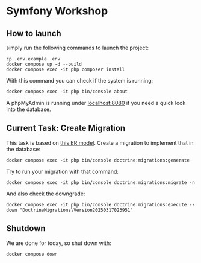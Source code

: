 # Symfony Workshop

## How to launch

simply run the following commands to launch the project:

``` shell
cp .env.example .env
docker compose up -d --build
docker compose exec -it php composer install 
```

With this command you can check if the system is running:

``` shell
docker compose exec -it php bin/console about 
```

A phpMyAdmin is running under [localhost:8080][1] if you need a quick look into the database.

## Current Task: Create Migration

This task is based on [this ER model][2]. Create a migration to implement that in the database:

``` shell
docker compose exec -it php bin/console doctrine:migrations:generate
```

Try to run your migration with that command:

``` shell
docker compose exec -it php bin/console doctrine:migrations:migrate -n
```

And also check the downgrade:

``` shell
docker compose exec -it php bin/console doctrine:migrations:execute --down "DoctrineMigrations\Version20250317023951"
```

## Shutdown

We are done for today, so shut down with:

``` shell
docker compose down
```

[1]: http://localhost:8080/index.php?route=/database/structure&db=symfony
[2]: https://mermaid.live/edit#pako:eNqVVF1rwjAU_SshTxMUtjH30LdOO1b2YXFFxihIaFINtEmXD8dQ__uS2tbU6dzy0t57zrn3knPbNUw5JtCDRIwpWghUJAyYE8yClxhsNoMBX4PIn8bhKIx8k_JAiYSiKS2RIjJhLn29C-yhGIQmEz2CBAYrwhTQjH5oYgAT0IwSkUCHzqSiSivK2byWNjoHAuHYFZl0TsDMn44e_OnF7U2v1VSIS8VEpoKWVZE4eNtXdwCXby-lrXx1ua9sgc7gco5SRVcE3E0mTy2tyqGqXZajhauQytyfUSkw9uMgDp-DVlVBZvii04IwfJxugB_kVBDjCz7KrzA70qFIl_ikKEdS1YSObrt7uKtxwv6o2ZdzS0Bsw8b--z9uTkaFVAwVe7uuh8PeQduW1DFCi3O6muKqSiTlJxf4N1nDOW-Mq_qnPa70pEmwDwsiCkSx-cQrfxKolsQyPPOKSYZ0rizdUpFW_PWLpdBTQpM-FFwvltDLUC5NtKtf_yXarOn_znkTb78BdkJbLg
